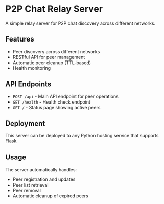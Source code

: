 # P2P Chat Relay Server

A simple relay server for P2P chat discovery across different networks.

## Features

- Peer discovery across different networks
- RESTful API for peer management
- Automatic peer cleanup (TTL-based)
- Health monitoring

## API Endpoints

- `POST /api` - Main API endpoint for peer operations
- `GET /health` - Health check endpoint
- `GET /` - Status page showing active peers

## Deployment

This server can be deployed to any Python hosting service that supports Flask.

## Usage

The server automatically handles:
- Peer registration and updates
- Peer list retrieval
- Peer removal
- Automatic cleanup of expired peers